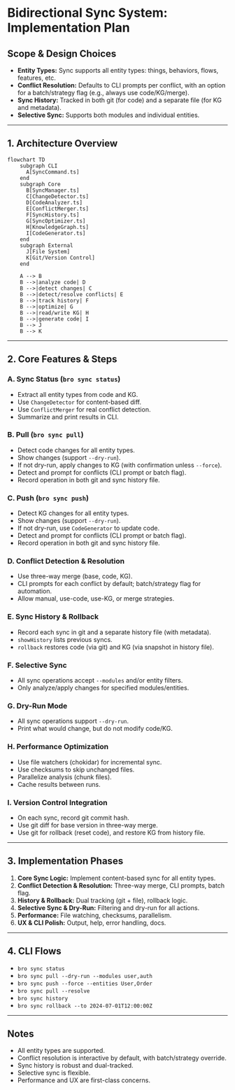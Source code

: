 # Bidirectional Sync System: Implementation Plan

## Scope & Design Choices

- **Entity Types:** Sync supports all entity types: things, behaviors, flows, features, etc.
- **Conflict Resolution:** Defaults to CLI prompts per conflict, with an option for a batch/strategy flag (e.g., always use code/KG/merge).
- **Sync History:** Tracked in both git (for code) and a separate file (for KG and metadata).
- **Selective Sync:** Supports both modules and individual entities.

---

## 1. Architecture Overview

```mermaid
flowchart TD
    subgraph CLI
      A[SyncCommand.ts]
    end
    subgraph Core
      B[SyncManager.ts]
      C[ChangeDetector.ts]
      D[CodeAnalyzer.ts]
      E[ConflictMerger.ts]
      F[SyncHistory.ts]
      G[SyncOptimizer.ts]
      H[KnowledgeGraph.ts]
      I[CodeGenerator.ts]
    end
    subgraph External
      J[File System]
      K[Git/Version Control]
    end

    A --> B
    B -->|analyze code| D
    B -->|detect changes| C
    B -->|detect/resolve conflicts| E
    B -->|track history| F
    B -->|optimize| G
    B -->|read/write KG| H
    B -->|generate code| I
    B --> J
    B --> K
```

---

## 2. Core Features & Steps

### A. Sync Status (`bro sync status`)

- Extract all entity types from code and KG.
- Use `ChangeDetector` for content-based diff.
- Use `ConflictMerger` for real conflict detection.
- Summarize and print results in CLI.

### B. Pull (`bro sync pull`)

- Detect code changes for all entity types.
- Show changes (support `--dry-run`).
- If not dry-run, apply changes to KG (with confirmation unless `--force`).
- Detect and prompt for conflicts (CLI prompt or batch flag).
- Record operation in both git and sync history file.

### C. Push (`bro sync push`)

- Detect KG changes for all entity types.
- Show changes (support `--dry-run`).
- If not dry-run, use `CodeGenerator` to update code.
- Detect and prompt for conflicts (CLI prompt or batch flag).
- Record operation in both git and sync history file.

### D. Conflict Detection & Resolution

- Use three-way merge (base, code, KG).
- CLI prompts for each conflict by default; batch/strategy flag for automation.
- Allow manual, use-code, use-KG, or merge strategies.

### E. Sync History & Rollback

- Record each sync in git and a separate history file (with metadata).
- `showHistory` lists previous syncs.
- `rollback` restores code (via git) and KG (via snapshot in history file).

### F. Selective Sync

- All sync operations accept `--modules` and/or entity filters.
- Only analyze/apply changes for specified modules/entities.

### G. Dry-Run Mode

- All sync operations support `--dry-run`.
- Print what would change, but do not modify code/KG.

### H. Performance Optimization

- Use file watchers (chokidar) for incremental sync.
- Use checksums to skip unchanged files.
- Parallelize analysis (chunk files).
- Cache results between runs.

### I. Version Control Integration

- On each sync, record git commit hash.
- Use git diff for base version in three-way merge.
- Use git for rollback (reset code), and restore KG from history file.

---

## 3. Implementation Phases

1. **Core Sync Logic:** Implement content-based sync for all entity types.
2. **Conflict Detection & Resolution:** Three-way merge, CLI prompts, batch flag.
3. **History & Rollback:** Dual tracking (git + file), rollback logic.
4. **Selective Sync & Dry-Run:** Filtering and dry-run for all actions.
5. **Performance:** File watching, checksums, parallelism.
6. **UX & CLI Polish:** Output, help, error handling, docs.

---

## 4. CLI Flows

- `bro sync status`
- `bro sync pull --dry-run --modules user,auth`
- `bro sync push --force --entities User,Order`
- `bro sync pull --resolve`
- `bro sync history`
- `bro sync rollback --to 2024-07-01T12:00:00Z`

---

## Notes

- All entity types are supported.
- Conflict resolution is interactive by default, with batch/strategy override.
- Sync history is robust and dual-tracked.
- Selective sync is flexible.
- Performance and UX are first-class concerns.
